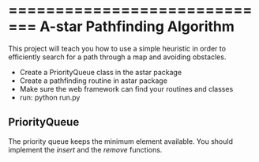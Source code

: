 =============================
A-star Pathfinding Algorithm
=============================

This project will teach you how to use a simple heuristic in order to
efficiently search for a path through a map and avoiding obstacles.

- Create a PriorityQueue class in the astar package
- Create a pathfinding routine in astar package
- Make sure the web framework can find your routines and classes
- run: python run.py

PriorityQueue
----------------

The priority queue keeps the minimum element available. You should implement the 
*insert* and the *remove* functions.




